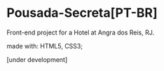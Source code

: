 # Pousada-Secreta[PT-BR]
 Front-end project for a Hotel at Angra dos Reis, RJ.

made with: HTML5, CSS3;
 
 [under development]
